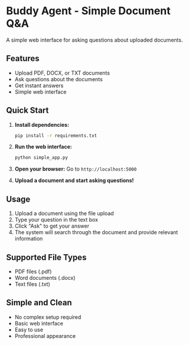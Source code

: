 # Buddy Agent - Simple Document Q&A

A simple web interface for asking questions about uploaded documents.

## Features

- Upload PDF, DOCX, or TXT documents
- Ask questions about the documents
- Get instant answers
- Simple web interface

## Quick Start

1. **Install dependencies:**
   ```bash
   pip install -r requirements.txt
   ```

2. **Run the web interface:**
   ```bash
   python simple_app.py
   ```

3. **Open your browser:**
   Go to `http://localhost:5000`

4. **Upload a document and start asking questions!**

## Usage

1. Upload a document using the file upload
2. Type your question in the text box
3. Click "Ask" to get your answer
4. The system will search through the document and provide relevant information

## Supported File Types

- PDF files (.pdf)
- Word documents (.docx)
- Text files (.txt)

## Simple and Clean

- No complex setup required
- Basic web interface
- Easy to use
- Professional appearance

